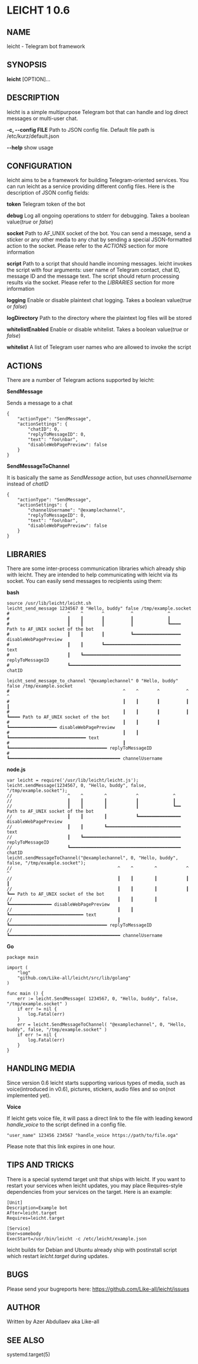 # LEICHT 1 0.6

## NAME

leicht - Telegram bot framework

## SYNOPSIS

**leicht** [OPTION]...

## DESCRIPTION

leicht is a simple multipurpose Telegram bot that can handle and log direct messages or multi-user chat.

**-c, --config FILE**
       Path to JSON config file. Default file path is /etc/kurz/default.json

**--help**
       show usage

## CONFIGURATION

leicht aims to be a framework for building Telegram-oriented services. You can run leicht as a service providing different config files. Here is the description of JSON config fields:

**token**
       Telegram token of the bot

**debug**
       Log all ongoing operations to stderr for debugging. Takes a boolean value(*true* or *false*)

**socket**
       Path to AF_UNIX socket of the bot. You can send a message, send a sticker or any other media to any chat by sending a special JSON-formatted action to the socket. Please refer to the *ACTIONS* section for more information

**script**
       Path to a script that should handle incoming messages. leicht invokes the script with four arguments: user name of Telegram contact, chat ID, message ID and the message text. The script should return processing results via the socket. Please refer to the *LIBRARIES* section for more information

**logging**
       Enable or disable plaintext chat logging. Takes a boolean value(*true* or *false*)

**logDirectory**
       Path to the directory where the plaintext log files will be stored

**whitelistEnabled**
       Enable or disable whitelist. Takes a boolean value(*true* or *false*)

**whitelist**
       A list of Telegram user names who are allowed to invoke the script

## ACTIONS

There are a number of Telegram actions supported by leicht:

**SendMessage**

Sends a message to a chat

```
{
    "actionType": "SendMessage",
    "actionSettings": {
        "chatID": 0,
        "replyToMessageID": 0,
        "text": "foo\nbar",
        "disableWebPagePreview": false
    }
}
```

**SendMessageToChannel**

It is basically the same as *SendMessage* action, but uses *channelUsername* instead of *chatID*

```
{
    "actionType": "SendMessage",
    "actionSettings": {
        "channelUsername": "@examplechannel",
        "replyToMessageID": 0,
        "text": "foo\nbar",
        "disableWebPagePreview": false
    }
}
```

## LIBRARIES

There are some inter-process communication libraries which already ship with leicht. They are intended to help communicating with leicht via its socket. You can easily send messages to recipients using them:

**bash**

```
source /usr/lib/leicht/leicht.sh
leicht_send_message 1234567 0 "Hello, buddy" false /tmp/example.socket
#                      ^    ^       ^          ^             ^
#                      ┃    ┃       ┃          ┃             ┃
#                      ┃    ┃       ┃          ┃             ┗━━━━ Path to AF_UNIX socket of the bot
#                      ┃    ┃       ┃          ┗━━━━━━━━━━━━━━━━━━ disableWebPagePreview
#                      ┃    ┃       ┗━━━━━━━━━━━━━━━━━━━━━━━━━━━━━ text
#                      ┃    ┗━━━━━━━━━━━━━━━━━━━━━━━━━━━━━━━━━━━━━ replyToMessageID
#                      ┗━━━━━━━━━━━━━━━━━━━━━━━━━━━━━━━━━━━━━━━━━━ chatID

leicht_send_message_to_channel "@examplechannel" 0 "Hello, buddy" false /tmp/example.socket
#                                           ^    ^       ^          ^             ^
#                                           ┃    ┃       ┃          ┃             ┃
#                                           ┃    ┃       ┃          ┃             ┗━━━━ Path to AF_UNIX socket of the bot
#                                           ┃    ┃       ┃          ┗━━━━━━━━━━━━━━━━━━ disableWebPagePreview
#                                           ┃    ┃       ┗━━━━━━━━━━━━━━━━━━━━━━━━━━━━━ text
#                                           ┃    ┗━━━━━━━━━━━━━━━━━━━━━━━━━━━━━━━━━━━━━ replyToMessageID
#                                           ┗━━━━━━━━━━━━━━━━━━━━━━━━━━━━━━━━━━━━━━━━━━ channelUsername

```

**node.js**

```
var leicht = require('/usr/lib/leicht/leicht.js');
leicht.sendMessage(1234567, 0, "Hello, buddy", false, "/tmp/example.socket");
//                     ^    ^        ^           ^             ^
//                     ┃    ┃        ┃           ┃             ┃
//                     ┃    ┃        ┃           ┃             ┗━━ Path to AF_UNIX socket of the bot
//                     ┃    ┃        ┃           ┗━━━━━━━━━━━━━━━━ disableWebPagePreview
//                     ┃    ┃        ┗━━━━━━━━━━━━━━━━━━━━━━━━━━━━ text
//                     ┃    ┗━━━━━━━━━━━━━━━━━━━━━━━━━━━━━━━━━━━━━ replyToMessageID
//                     ┗━━━━━━━━━━━━━━━━━━━━━━━━━━━━━━━━━━━━━━━━━━ chatID
leicht.sendMessageToChannel("@examplechannel", 0, "Hello, buddy", false, "/tmp/example.socket");
//                                        ^    ^        ^           ^             ^
//                                        ┃    ┃        ┃           ┃             ┃
//                                        ┃    ┃        ┃           ┃             ┗━━ Path to AF_UNIX socket of the bot
//                                        ┃    ┃        ┃           ┗━━━━━━━━━━━━━━━━ disableWebPagePreview
//                                        ┃    ┃        ┗━━━━━━━━━━━━━━━━━━━━━━━━━━━━ text
//                                        ┃    ┗━━━━━━━━━━━━━━━━━━━━━━━━━━━━━━━━━━━━━ replyToMessageID
//                                        ┗━━━━━━━━━━━━━━━━━━━━━━━━━━━━━━━━━━━━━━━━━━ channelUsername
```

**Go**

```
package main

import (
    "log"
    "github.com/Like-all/leicht/src/lib/golang"
)

func main () {
    err := leicht.SendMessage( 1234567, 0, "Hello, buddy", false, "/tmp/example.socket" )
    if err != nil {
        log.Fatal(err)
    }
    err = leicht.SendMessageToChannel( "@examplechannel", 0, "Hello, buddy", false, "/tmp/example.socket" )
    if err != nil {
        log.Fatal(err)
    }
}
```

## HANDLING MEDIA

Since version 0.6 leicht starts supporting various types of media, such as voice(introduced in v0.6), pictures, stickers, audio files and so on(not implemented yet).

**Voice**

If leicht gets voice file, it will pass a direct link to the file with leading keword *handle_voice* to the script defined in a config file.

```
"user_name" 123456 234567 "handle_voice https://path/to/file.oga"
```

Please note that this link expires in one hour.

## TIPS AND TRICKS

There is a special systemd target unit that ships with leicht. If you want to restart your services when leicht updates, you may place Requires-style dependencies from your services on the target. Here is an example:

```
[Unit]
Description=Example bot
After=leicht.target
Requires=leicht.target

[Service]
User=somebody
ExecStart=/usr/bin/leicht -c /etc/leicht/example.json
```

leicht builds for Debian and Ubuntu already ship with postinstall script which restart *leicht.target* during updates.

## BUGS

Please send your bugreports here: https://github.com/Like-all/leicht/issues

## AUTHOR

Written by Azer Abdullaev aka Like-all

## SEE ALSO

systemd.target(5)
